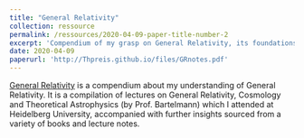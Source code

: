 ```yaml
---
title: "General Relativity"
collection: ressource
permalink: /ressources/2020-04-09-paper-title-number-2
excerpt: 'Compendium of my grasp on General Relativity, its foundations and applications based on a variety of lectures and projects.'
date: 2020-04-09
paperurl: 'http://Thpreis.github.io/files/GRnotes.pdf'
---
```

[General Relativity](http://thpreis.github.io/files/GRnotes.pdf) is a compendium about my understanding of General Relativity. It is a compilation of lectures on General Relativity, Cosmology and Theoretical Astrophysics (by Prof. Bartelmann) which I attended at Heidelberg University, accompanied with further insights sourced from a variety of books and lecture notes.

